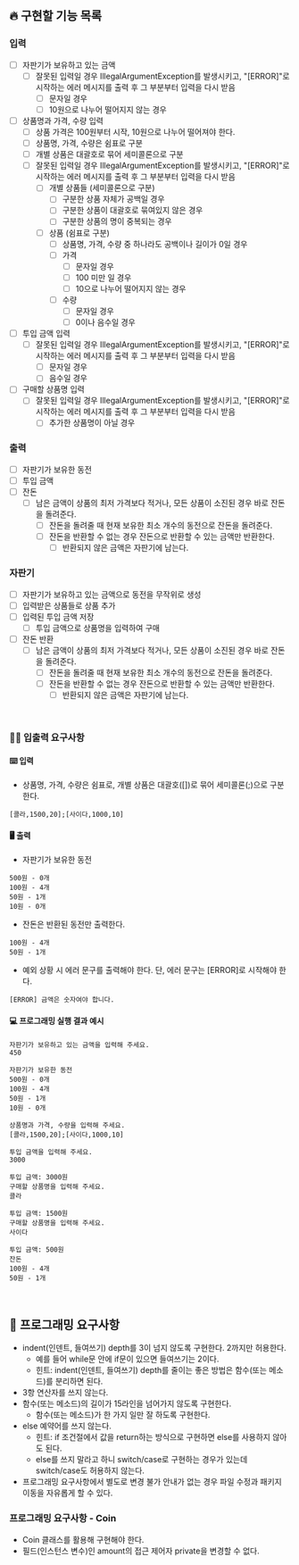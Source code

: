## 🔥 구현할 기능 목록

### 입력

- [ ] 자판기가 보유하고 있는 금액
    - [ ] 잘못된 입력일 경우 IllegalArgumentException를 발생시키고, "[ERROR]"로 시작하는 에러 메시지를 출력 후 그 부분부터 입력을 다시 받음
        - [ ] 문자일 경우
        - [ ] 10원으로 나누어 떨어지지 않는 경우

- [ ] 상품명과 가격, 수량 입력
    - [ ] 상품 가격은 100원부터 시작, 10원으로 나누어 떨어져야 한다.
    - [ ] 상품명, 가격, 수량은 쉼표로 구분
    - [ ] 개별 상품은 대괄호로 묶어 세미콜론으로 구분
    - [ ] 잘못된 입력일 경우 IllegalArgumentException를 발생시키고, "[ERROR]"로 시작하는 에러 메시지를 출력 후 그 부분부터 입력을 다시 받음
        - [ ] 개별 상품들 (세미콜론으로 구분)
            - [ ] 구분한 상품 자체가 공백일 경우
            - [ ] 구분한 상품이 대괄호로 묶여있지 않은 경우
            - [ ] 구분한 상품의 명이 중복되는 경우
        - [ ] 상품 (쉼표로 구분)
            - [ ] 상품명, 가격, 수량 중 하나라도 공백이나 길이가 0일 경우
            - [ ] 가격
                - [ ] 문자일 경우
                - [ ] 100 미만 일 경우
                - [ ] 10으로 나누어 떨어지지 않는 경우
            - [ ] 수량
                - [ ] 문자일 경우
                - [ ] 0이나 음수일 경우

- [ ] 투입 금액 입력
    - [ ] 잘못된 입력일 경우 IllegalArgumentException를 발생시키고, "[ERROR]"로 시작하는 에러 메시지를 출력 후 그 부분부터 입력을 다시 받음
        - [ ] 문자일 경우
        - [ ] 음수일 경우

- [ ] 구매할 상품명 입력
    - [ ] 잘못된 입력일 경우 IllegalArgumentException를 발생시키고, "[ERROR]"로 시작하는 에러 메시지를 출력 후 그 부분부터 입력을 다시 받음
        - [ ] 추가한 상품명이 아닐 경우

### 출력

- [ ] 자판기가 보유한 동전
- [ ] 투입 금액
- [ ] 잔돈
    - [ ] 남은 금액이 상품의 최저 가격보다 적거나, 모든 상품이 소진된 경우 바로 잔돈을 돌려준다.
        - [ ] 잔돈을 돌려줄 때 현재 보유한 최소 개수의 동전으로 잔돈을 돌려준다.
        - [ ] 잔돈을 반환할 수 없는 경우 잔돈으로 반환할 수 있는 금액만 반환한다.
            - [ ] 반환되지 않은 금액은 자판기에 남는다.

### 자판기

- [ ] 자판기가 보유하고 있는 금액으로 동전을 무작위로 생성
- [ ] 입력받은 상품들로 상품 추가
- [ ] 입력된 투입 금액 저장
    - [ ] 투입 금액으로 상품명을 입력하여 구매
- [ ] 잔돈 반환
    - [ ] 남은 금액이 상품의 최저 가격보다 적거나, 모든 상품이 소진된 경우 바로 잔돈을 돌려준다.
        - [ ] 잔돈을 돌려줄 때 현재 보유한 최소 개수의 동전으로 잔돈을 돌려준다.
        - [ ] 잔돈을 반환할 수 없는 경우 잔돈으로 반환할 수 있는 금액만 반환한다.
            -[ ] 반환되지 않은 금액은 자판기에 남는다.

<br>

### ✍🏻 입출력 요구사항

#### ⌨️ 입력

- 상품명, 가격, 수량은 쉼표로, 개별 상품은 대괄호([])로 묶어 세미콜론(;)으로 구분한다.

```
[콜라,1500,20];[사이다,1000,10]
```

#### 🖥 출력

- 자판기가 보유한 동전

```
500원 - 0개
100원 - 4개
50원 - 1개
10원 - 0개
```

- 잔돈은 반환된 동전만 출력한다.

```
100원 - 4개
50원 - 1개
```

- 예외 상황 시 에러 문구를 출력해야 한다. 단, 에러 문구는 [ERROR]로 시작해야 한다.

```
[ERROR] 금액은 숫자여야 합니다.
```

#### 💻 프로그래밍 실행 결과 예시

```
자판기가 보유하고 있는 금액을 입력해 주세요.
450

자판기가 보유한 동전
500원 - 0개
100원 - 4개
50원 - 1개
10원 - 0개

상품명과 가격, 수량을 입력해 주세요.
[콜라,1500,20];[사이다,1000,10]

투입 금액을 입력해 주세요.
3000

투입 금액: 3000원
구매할 상품명을 입력해 주세요.
콜라

투입 금액: 1500원
구매할 상품명을 입력해 주세요.
사이다

투입 금액: 500원
잔돈
100원 - 4개
50원 - 1개
```

<br>

## 🎱 프로그래밍 요구사항

- indent(인덴트, 들여쓰기) depth를 3이 넘지 않도록 구현한다. 2까지만 허용한다.
    - 예를 들어 while문 안에 if문이 있으면 들여쓰기는 2이다.
    - 힌트: indent(인덴트, 들여쓰기) depth를 줄이는 좋은 방법은 함수(또는 메소드)를 분리하면 된다.
- 3항 연산자를 쓰지 않는다.
- 함수(또는 메소드)의 길이가 15라인을 넘어가지 않도록 구현한다.
    - 함수(또는 메소드)가 한 가지 일만 잘 하도록 구현한다.
- else 예약어를 쓰지 않는다.
    - 힌트: if 조건절에서 값을 return하는 방식으로 구현하면 else를 사용하지 않아도 된다.
    - else를 쓰지 말라고 하니 switch/case로 구현하는 경우가 있는데 switch/case도 허용하지 않는다.
- 프로그래밍 요구사항에서 별도로 변경 불가 안내가 없는 경우 파일 수정과 패키지 이동을 자유롭게 할 수 있다.

### 프로그래밍 요구사항 - Coin

- Coin 클래스를 활용해 구현해야 한다.
- 필드(인스턴스 변수)인 amount의 접근 제어자 private을 변경할 수 없다.
